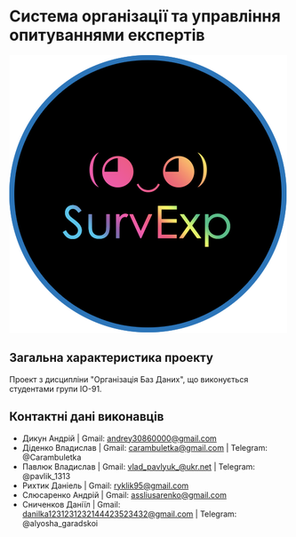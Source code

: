# Система організації та управління опитуваннями експертів

![Logo](./assets/readme-header.png)

## Загальна характеристика проекту

Проект з дисципліни "Організація Баз Даних", що виконується студентами групи ІО-91.

## Контактні дані виконавців

* Дикун Андрій | Gmail: andrey30860000@gmail.com
* Діденко Владислав | Gmail: carambuletka@gmail.com | Telegram: @Carambuletka
* Павлюк Владислав | Gmail: vlad_pavlyuk_@ukr.net | Telegram: @pavlik_1313
* Рихтик Даніель | Gmail: ryklik95@gmail.com
* Слюсаренко Андрій | Gmail: assliusarenko@gmail.com
* Сниченков Даніїл | Gmail: danilka1231231232144423523432@gmail.com | Telegram: @alyosha_garadskoi
